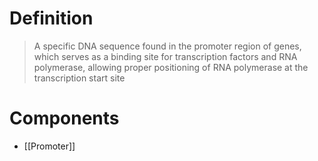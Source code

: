 # Definition
> A specific DNA sequence found in the promoter region of genes, which serves as a binding site for transcription factors and RNA polymerase, allowing proper positioning of RNA polymerase at the transcription start site
# Components
- [[Promoter]]